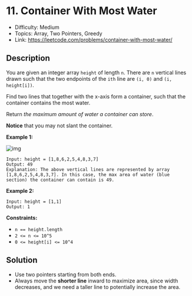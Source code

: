 # 11. Container With Most Water

- Difficulty: Medium
- Topics: Array, Two Pointers, Greedy
- Link: https://leetcode.com/problems/container-with-most-water/

## Description

You are given an integer array `height` of length `n`. There are `n` vertical lines drawn such that the two endpoints of the `ith` line are `(i, 0)` and `(i, height[i])`.

Find two lines that together with the x-axis form a container, such that the container contains the most water.

Return _the maximum amount of water a container can store_.

**Notice** that you may not slant the container.

**Example 1:**

![img](https://s3-lc-upload.s3.amazonaws.com/uploads/2018/07/17/question_11.jpg)

```
Input: height = [1,8,6,2,5,4,8,3,7]
Output: 49
Explanation: The above vertical lines are represented by array [1,8,6,2,5,4,8,3,7]. In this case, the max area of water (blue section) the container can contain is 49.
```

**Example 2:**

```
Input: height = [1,1]
Output: 1
```

**Constraints:**

- `n == height.length`
- `2 <= n <= 10^5`
- `0 <= height[i] <= 10^4`

## Solution

- Use two pointers starting from both ends.
- Always move the **shorter line** inward to maximize area, since width decreases, and we need a taller line to potentially increase the area.
